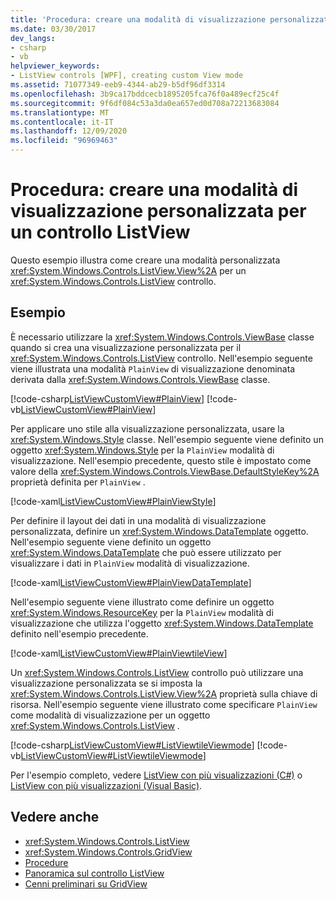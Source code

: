 ```yaml
---
title: 'Procedura: creare una modalità di visualizzazione personalizzata per un oggetto ListView'
ms.date: 03/30/2017
dev_langs:
- csharp
- vb
helpviewer_keywords:
- ListView controls [WPF], creating custom View mode
ms.assetid: 71077349-eeb9-4344-ab29-b5df96df3314
ms.openlocfilehash: 3b9ca17bddcecb1895205fca76f0a489ecf25c4f
ms.sourcegitcommit: 9f6df084c53a3da0ea657ed0d708a72213683084
ms.translationtype: MT
ms.contentlocale: it-IT
ms.lasthandoff: 12/09/2020
ms.locfileid: "96969463"
---
```

# <a name="how-to-create-a-custom-view-mode-for-a-listview"></a>Procedura: creare una modalità di visualizzazione personalizzata per un controllo ListView

Questo esempio illustra come creare una modalità personalizzata <xref:System.Windows.Controls.ListView.View%2A> per un <xref:System.Windows.Controls.ListView> controllo.  
  
## <a name="example"></a>Esempio  
 È necessario utilizzare la <xref:System.Windows.Controls.ViewBase> classe quando si crea una visualizzazione personalizzata per il <xref:System.Windows.Controls.ListView> controllo. Nell'esempio seguente viene illustrata una modalità `PlainView` di visualizzazione denominata derivata dalla <xref:System.Windows.Controls.ViewBase> classe.  
  
 [!code-csharp[ListViewCustomView#PlainView](~/samples/snippets/csharp/VS_Snippets_Wpf/ListViewCustomView/CSharp/PlainView.cs#plainview)]
 [!code-vb[ListViewCustomView#PlainView](~/samples/snippets/visualbasic/VS_Snippets_Wpf/ListViewCustomView/visualbasic/plainview.vb#plainview)]  
  
 Per applicare uno stile alla visualizzazione personalizzata, usare la <xref:System.Windows.Style> classe. Nell'esempio seguente viene definito un oggetto <xref:System.Windows.Style> per la `PlainView` modalità di visualizzazione. Nell'esempio precedente, questo stile è impostato come valore della <xref:System.Windows.Controls.ViewBase.DefaultStyleKey%2A> proprietà definita per `PlainView` .  
  
 [!code-xaml[ListViewCustomView#PlainViewStyle](~/samples/snippets/csharp/VS_Snippets_Wpf/ListViewCustomView/CSharp/Themes/Generic.xaml#plainviewstyle)]  
  
 Per definire il layout dei dati in una modalità di visualizzazione personalizzata, definire un <xref:System.Windows.DataTemplate> oggetto. Nell'esempio seguente viene definito un oggetto <xref:System.Windows.DataTemplate> che può essere utilizzato per visualizzare i dati in `PlainView` modalità di visualizzazione.  
  
 [!code-xaml[ListViewCustomView#PlainViewDataTemplate](~/samples/snippets/csharp/VS_Snippets_Wpf/ListViewCustomView/CSharp/Window1.xaml#plainviewdatatemplate)]  
  
 Nell'esempio seguente viene illustrato come definire un oggetto <xref:System.Windows.ResourceKey> per la `PlainView` modalità di visualizzazione che utilizza l'oggetto <xref:System.Windows.DataTemplate> definito nell'esempio precedente.  
  
 [!code-xaml[ListViewCustomView#PlainViewtileView](~/samples/snippets/csharp/VS_Snippets_Wpf/ListViewCustomView/CSharp/Window1.xaml#plainviewtileview)]  
  
 Un <xref:System.Windows.Controls.ListView> controllo può utilizzare una visualizzazione personalizzata se si imposta la <xref:System.Windows.Controls.ListView.View%2A> proprietà sulla chiave di risorsa. Nell'esempio seguente viene illustrato come specificare `PlainView` come modalità di visualizzazione per un oggetto <xref:System.Windows.Controls.ListView> .  
  
 [!code-csharp[ListViewCustomView#ListViewtileViewmode](~/samples/snippets/csharp/VS_Snippets_Wpf/ListViewCustomView/CSharp/Window1.xaml.cs#listviewtileviewmode)]
 [!code-vb[ListViewCustomView#ListViewtileViewmode](~/samples/snippets/visualbasic/VS_Snippets_Wpf/ListViewCustomView/visualbasic/window1.xaml.vb#listviewtileviewmode)]  
  
 Per l'esempio completo, vedere [ListView con più visualizzazioni (C#)](https://github.com/dotnet/docs/tree/master/samples/snippets/csharp/VS_Snippets_Wpf/ListViewCustomView/CSharp) o [ListView con più visualizzazioni (Visual Basic)](https://github.com/dotnet/docs/tree/master/samples/snippets/visualbasic/VS_Snippets_Wpf/ListViewCustomView/visualbasic).  
  
## <a name="see-also"></a>Vedere anche

- <xref:System.Windows.Controls.ListView>
- <xref:System.Windows.Controls.GridView>
- [Procedure](listview-how-to-topics.md)
- [Panoramica sul controllo ListView](listview-overview.md)
- [Cenni preliminari su GridView](gridview-overview.md)
